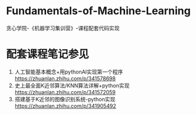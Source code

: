 # Fundamentals-of-Machine-Learning
贪心学院-《机器学习集训营》-课程配套代码实现


# 配套课程笔记参见
1. 人工智能基本概念+用pythonAI实现第一个程序 https://zhuanlan.zhihu.com/p/341578698
2. 史上最全面K近邻算法/KNN算法详解+python实现 https://zhuanlan.zhihu.com/p/341572059
3. 搭建基于K近邻的图像识别系统-python实现 https://zhuanlan.zhihu.com/p/341905492
